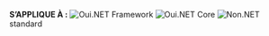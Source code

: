 <Token>**S’APPLIQUE À :** ![Oui](media/yes-icon.png).NET Framework ![Oui](media/yes-icon.png).NET Core ![Non](media/no-icon.png).NET standard </Token>